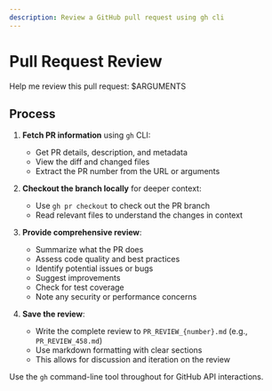 ```yaml
---
description: Review a GitHub pull request using gh cli
---
```


# Pull Request Review

Help me review this pull request: $ARGUMENTS

## Process

1. **Fetch PR information** using `gh` CLI:
   - Get PR details, description, and metadata
   - View the diff and changed files
   - Extract the PR number from the URL or arguments

2. **Checkout the branch locally** for deeper context:
   - Use `gh pr checkout` to check out the PR branch
   - Read relevant files to understand the changes in context

3. **Provide comprehensive review**:
   - Summarize what the PR does
   - Assess code quality and best practices
   - Identify potential issues or bugs
   - Suggest improvements
   - Check for test coverage
   - Note any security or performance concerns

4. **Save the review**:
   - Write the complete review to `PR_REVIEW_{number}.md` (e.g., `PR_REVIEW_458.md`)
   - Use markdown formatting with clear sections
   - This allows for discussion and iteration on the review

Use the `gh` command-line tool throughout for GitHub API interactions.
